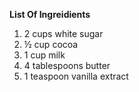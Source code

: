 **List Of Ingreidients**

1) 2 cups white sugar
2) ½ cup cocoa
3) 1 cup milk
4) 4 tablespoons butter
5) 1 teaspoon vanilla extract
